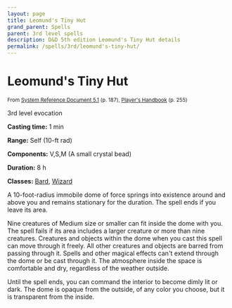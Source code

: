 ```yaml
---
layout: page
title: Leomund's Tiny Hut
grand_parent: Spells
parent: 3rd level spells 
description: D&D 5th edition Leomund's Tiny Hut details
permalink: /spells/3rd/leomund's-tiny-hut/
---
```


# Leomund's Tiny Hut

<small>From <a target="_blank" href="https://media.wizards.com/2016/downloads/DND/SRD-OGL_V5.1.pdf">System Reference Document 5.1</a> (p. 187), <a target="_blank" href="https://dnd.wizards.com/products/tabletop-games/rpg-products/rpg_playershandbook">Player's Handbook</a> (p. 255)</small>


3rd level evocation

**Casting time:** 1 min

**Range:** Self (10-ft rad)

**Components:** V,S,M (A small crystal bead)

**Duration:** 8 h

**Classes:** [Bard](/classes/bard/), [Wizard](/classes/wizard/)

A 10-foot-radius immobile dome of force springs into existence around and above you and remains stationary for the duration. The spell ends if you leave its area.

   Nine creatures of Medium size or smaller can fit inside the dome with you. The spell fails if its area includes a larger creature or more than nine creatures. Creatures and objects within the dome when you cast this spell can move through it freely. All other creatures and objects are barred from passing through it. Spells and other magical effects can't extend through the dome or be cast through it. The atmosphere inside the space is comfortable and dry, regardless of the weather outside.

   Until the spell ends, you can command the interior to become dimly lit or dark. The dome is opaque from the outside, of any color you choose, but it is transparent from the inside.
